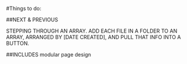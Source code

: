 #Things to do:

##NEXT & PREVIOUS

STEPPING THROUGH AN ARRAY. ADD EACH FILE IN A FOLDER TO AN ARRAY, ARRANGED BY [DATE CREATED], AND PULL THAT INFO INTO A BUTTON.

##INCLUDES
modular page design

##